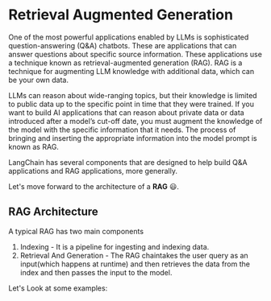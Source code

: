 # Retrieval Augmented Generation
One of the most powerful applications enabled by LLMs is sophisticated question-answering (Q&A) chatbots. These are applications that can answer questions about specific source information. These applications use a technique known as retrieval-augmented generation (RAG). RAG is a technique for augmenting LLM knowledge with additional data, which can be your own data.

LLMs can reason about wide-ranging topics, but their knowledge is limited to public data up to the specific point in time that they were trained. If you want to build AI applications that can reason about private data or data introduced after a model’s cut-off date, you must augment the knowledge of the model with the specific information that it needs. The process of bringing and inserting the appropriate information into the model prompt is known as RAG.

LangChain has several components that are designed to help build Q&A applications and RAG applications, more generally.

Let's move forward to the architecture of a **RAG** 😃.

## RAG Architecture
A typical RAG has two main components
1) Indexing - It is a pipeline for ingesting and indexing data.
2) Retrieval And Generation - The RAG chaintakes the user query as an input(which happens at runtime) and then retrieves the data from the index and then passes the input to the model.

Let's Look at some examples:  
